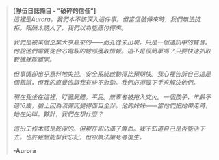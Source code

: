 > **[隊伍日誌條目 - "破碎的信任"]**  
> _這裡是Aurora。我們本不該深入這件事。但當信號傳來時，我們無法抗拒。報酬太誘人了，我們以為能應付得來。_
>
> _我們是被某個企業大亨雇來的——面孔從未出現，只是一個通訊中的聲音。他說他們需要從台芯電馭的總部獲取情報。這不是很簡單嗎？只要快速抓取數據就能離開。_
>
> _但事情卻出乎意料地失控。安全系統啟動得比預期快。我心裡告訴自己這是個錯誤，但我的直覺告訴我有些不對勁。我們必須狠下手來解決他們。_
>
> _現在我坐在這裡，盯著屍體。平民。無辜者被捲入交火。一個孩子，年齡不過16歲，臉上因為流彈而變得面目全非。他的妹妹——當他們把她帶走時，她在尖叫。夥計，我們在想什麼？_
>
> _這份工作本該是乾淨的。但現在卻沾滿了鮮血。我不知道自己是否能活下去。也許報酬能幫我忘記，但卻無法讓死者復生。_
>
> **-Aurora**
